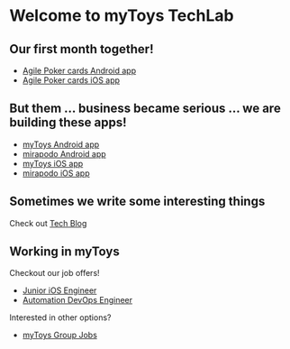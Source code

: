 # Welcome to myToys TechLab



## Our first month together!

* [Agile Poker cards Android app](https://play.google.com/store/apps/details?id=de.mytos.mobile.scrum&hl=en)
* [Agile Poker cards iOS app](https://apps.apple.com/es/app/agile-poker-cards/id1180503806)

## But them ... business became serious ... we are building these apps!

* [myToys Android app](https://play.google.com/store/apps/details?id=de.mytoys.mobile&hl=en)
* [mirapodo Android app](https://play.google.com/store/apps/details?id=de.mirapodo.mobile&hl=en)
* [myToys iOS app](https://apps.apple.com/de/app/mytoys-alles-f%C3%BCr-ihr-kind/id1133168701)
* [mirapodo iOS app](https://apps.apple.com/de/app/mirapodo-schuhe-und-shopping/id1190558839)

## Sometimes we write some interesting things

Check out [Tech Blog](http://devblog.mytoys.de/)

## Working in myToys

Checkout our job offers!

* [Junior iOS Engineer](https://github.com/myToysTechLab/recrutiting/wiki/Junior-iOS-Engineer)
* [Automation DevOps Engineer](https://github.com/myToysTechLab/recrutiting/wiki/Automation-DevOps-Engineer)

Interested in other options?

* [myToys Group Jobs](https://mytoysgroup.jobs/en/)
